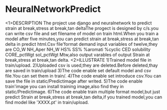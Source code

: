 # NeuralNetworkPredict
<1>DESCRIPTION
The project use django and neuralnetwork to predict strain at break,stress at break,tan deltaThe progect is designed by c/s.you can write csv file and set filename of model on train html.When you train a model after five minutes,you can predict strain at break,stress at break,tan delta in predict html.Csv file'format demand input variables of twelve,they are CO_W NH_Aper NH_W HS% SS% %aromati %cyclic CED solubility CORE_pctWgt sol_pctWgt Mtw,also output varables of output Strain at break,stress at break,tan delta.
<2>ILLUSTRATE
1)Trained model file in train/upload.
2)Uploaded csv is used,they are deleted.Before deleted,thay are saved in train/upload
3)The code enable set default model and csv file.You can set them in train/.
4)The code enable set introduce csv.You can save the file in static/Predictimage after writed.
5)The code enable train'image you can install training image,also find they in static/Predictimage.
6)The code enable train multiple format model,but just predict Strain at break,stress at break,tan delta,if you trained model,you can find model like 'XXXX.pt' in train/upload.
